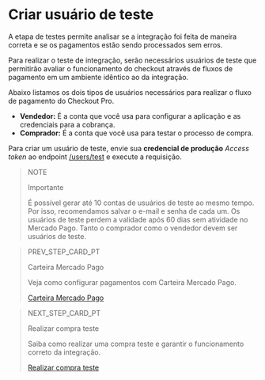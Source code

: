 # Criar usuário de teste

A etapa de testes permite analisar se a integração foi feita de maneira correta e se os pagamentos estão sendo processados sem erros.

Para realizar o teste de integração, serão necessários usuários de teste que permitirão avaliar o funcionamento do checkout através de fluxos de pagamento em um ambiente idêntico ao da integração.

Abaixo listamos os dois tipos de usuários necessários para realizar o fluxo de pagamento do Checkout Pro.

* **Vendedor:** É a conta que você usa para configurar a aplicação e as credenciais para a cobrança.
* **Comprador:** É a conta que você usa para testar o processo de compra.

Para criar um usuário de teste, envie sua **credencial de produção** _Access token_ ao endpoint [/users/test](https://www.mercadopago[FAKER][URL][DOMAIN]/developers/pt/reference/test_user/_users_test_user/post) e execute a requisição.

> NOTE
>
> Importante
>
> É possível gerar até 10 contas de usuários de teste ao mesmo tempo. Por isso, recomendamos salvar o e-mail e senha de cada um. Os usuários de teste perdem a validade após 60 dias sem atividade no Mercado Pago. Tanto o comprador como o vendedor devem ser usuários de teste.

> PREV_STEP_CARD_PT
>
> Carteira Mercado Pago  
>
> Veja como configurar pagamentos com Carteira Mercado Pago.
>
> [Carteira Mercado Pago](/developers/pt/docs/checkout-pro/checkout-customization/mp-wallet)

> NEXT_STEP_CARD_PT
>
> Realizar compra teste 
>
> Saiba como realizar uma compra teste e garantir o funcionamento correto da integração.
>
> [Realizar compra teste](/developers/pt/docs/checkout-pro/integration-test/test-purchase)